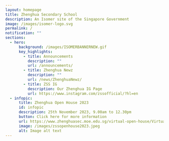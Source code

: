 ```yaml
---
layout: homepage
title: Zhenghua Secondary School
description: An Isomer site of the Singapore Government
image: /images/isomer-logo.svg
permalink: /
notification: ""
sections:
  - hero:
      background: /images/ISOMERBANNERNEW.gif
      key_highlights:
        - title: Announcements
          description: ""
          url: /announcements/
        - title: Zhenghua Newz
          description: ""
          url: /news/ZhenghuaNewz/
        - title: ZSS IG
          description: Our Zhenghua IG Page
          url: https://www.instagram.com/zssofficial/?hl=en
  - infopic:
      title: Zhenghua Open House 2023
      id: infopic
      description: 25th November 2023, 9.00am to 12.30pm
      button: Click here for more information
      url: https://www.zhenghuasec.moe.edu.sg/virtual-open-house/Virtual-Open-House/
      image: /images/zssopenhouse2023.jpeg
      alt: Image alt text
---
```

